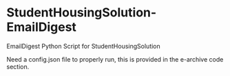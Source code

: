 # StudentHousingSolution-EmailDigest
EmailDigest Python Script for StudentHousingSolution

Need a config.json file to properly run, this is provided in the e-archive code section.
